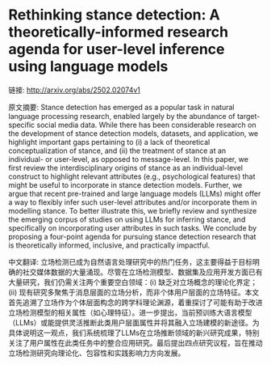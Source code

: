 # Rethinking stance detection: A theoretically-informed research agenda for user-level inference using language models

链接: http://arxiv.org/abs/2502.02074v1

原文摘要:
Stance detection has emerged as a popular task in natural language processing
research, enabled largely by the abundance of target-specific social media
data. While there has been considerable research on the development of stance
detection models, datasets, and application, we highlight important gaps
pertaining to (i) a lack of theoretical conceptualization of stance, and (ii)
the treatment of stance at an individual- or user-level, as opposed to
message-level. In this paper, we first review the interdisciplinary origins of
stance as an individual-level construct to highlight relevant attributes (e.g.,
psychological features) that might be useful to incorporate in stance detection
models. Further, we argue that recent pre-trained and large language models
(LLMs) might offer a way to flexibly infer such user-level attributes and/or
incorporate them in modelling stance. To better illustrate this, we briefly
review and synthesize the emerging corpus of studies on using LLMs for
inferring stance, and specifically on incorporating user attributes in such
tasks. We conclude by proposing a four-point agenda for pursuing stance
detection research that is theoretically informed, inclusive, and practically
impactful.

中文翻译:
立场检测已成为自然语言处理研究中的热门任务，这主要得益于目标明确的社交媒体数据的大量涌现。尽管在立场检测模型、数据集及应用开发方面已有大量研究，我们仍需关注两个重要空白领域：(i) 缺乏对立场概念的理论化界定；(ii) 现有研究多聚焦于消息层面的立场分析，而非个体用户层面的立场特征。本文首先追溯了立场作为个体层面构念的跨学科理论渊源，着重探讨了可能有助于改进立场检测模型的相关属性（如心理特征）。进一步提出，当前预训练大语言模型（LLMs）或能提供灵活推断此类用户层面属性并将其融入立场建模的新途径。为具体说明这一观点，我们系统梳理了LLMs在立场推断领域的新兴研究成果，特别关注了用户属性在此类任务中的整合应用研究。最后提出四点研究议程，旨在推动立场检测研究向理论化、包容性和实践影响力方向发展。
